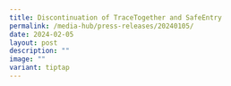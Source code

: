 ```yaml
---
title: Discontinuation of TraceTogether and SafeEntry
permalink: /media-hub/press-releases/20240105/
date: 2024-02-05
layout: post
description: ""
image: ""
variant: tiptap
---
```

